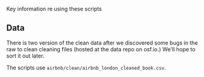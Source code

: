 Key information re using these scripts

## Data

There is two version of the clean data after we discovered some bugs in the raw to clean cleaning files (hosted at the data repo on osf.io.) We'll hope to sort it out later. 

The scripts use `airbnb/clean/airbnb_london_cleaned_book.csv`. 